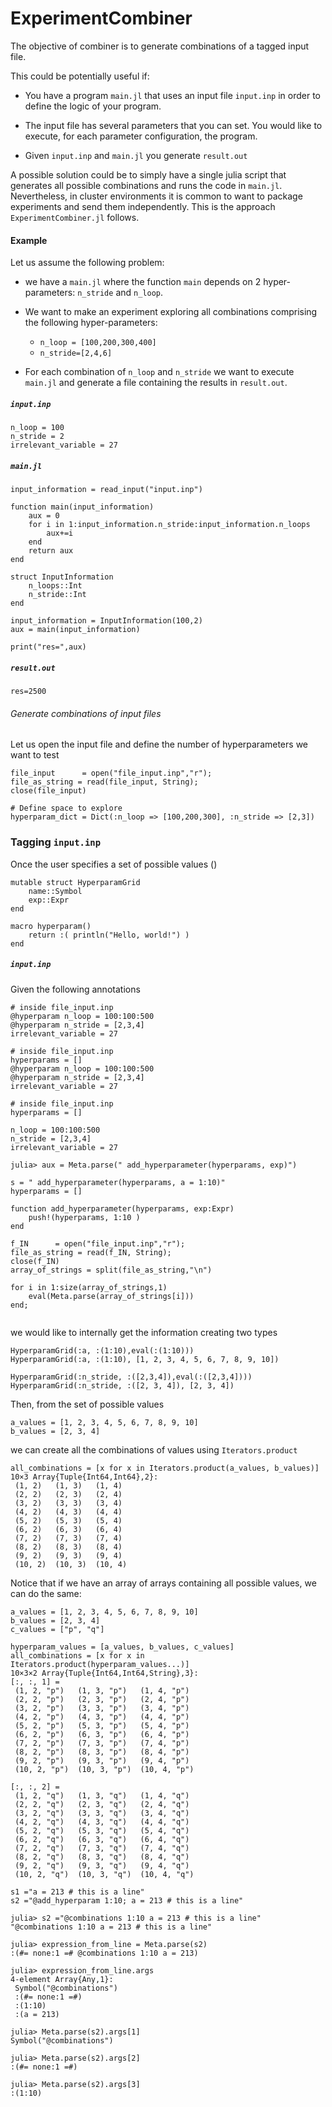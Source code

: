 
# ExperimentCombiner

The objective of combiner is to generate combinations of a tagged input file.

This could be potentially useful if:

- You have a program `main.jl` that uses an input file `input.inp` in order to define the logic of your program.

- The input file has several parameters that you can set. You would like to execute, for each parameter configuration, the program.
- Given  `input.inp`  and `main.jl` you generate `result.out` 

A possible solution could be to simply have a single julia script that generates all possible combinations and runs the code in `main.jl`. Nevertheless, in cluster environments it is common to want to package experiments and send them independently. This is the approach `ExperimentCombiner.jl` follows.



#### Example

Let us assume the following problem:

- we have a `main.jl` where the function `main` depends on 2 hyper-parameters:  `n_stride` and `n_loop`. 
- We want to make an experiment exploring all combinations comprising the following hyper-parameters:
  -  `n_loop = [100,200,300,400]` 
  -  `n_stride=[2,4,6]`

- For each combination of `n_loop` and `n_stride`  we want to execute `main.jl` and generate a file containing the results in  `result.out`.


##### `input.inp`

```
n_loop = 100
n_stride = 2
irrelevant_variable = 27
```

##### `main.jl`

```
input_information = read_input("input.inp")

function main(input_information)
	aux = 0
	for i in 1:input_information.n_stride:input_information.n_loops
		aux+=i
	end
	return aux
end

struct InputInformation
	n_loops::Int
	n_stride::Int
end

input_information = InputInformation(100,2)
aux = main(input_information)

print("res=",aux)
```

##### `result.out`

```
res=2500
```



###### Generate combinations of input files

Let us open the input file and define the number of hyperparameters we want to test

```
file_input      = open("file_input.inp","r");
file_as_string = read(file_input, String);
close(file_input)

# Define space to explore
hyperparam_dict = Dict(:n_loop => [100,200,300], :n_stride => [2,3])
```







 









### Tagging `input.inp`

Once the user specifies a set of possible values ()

```
mutable struct HyperparamGrid 
	name::Symbol
	exp::Expr
end
```



```
macro hyperparam()
    return :( println("Hello, world!") )
end
```



##### `input.inp`

Given the following annotations

```
# inside file_input.inp
@hyperparam n_loop = 100:100:500
@hyperparam n_stride = [2,3,4] 
irrelevant_variable = 27
```











```
# inside file_input.inp
hyperparams = []
@hyperparam n_loop = 100:100:500
@hyperparam n_stride = [2,3,4] 
irrelevant_variable = 27

```









```
# inside file_input.inp
hyperparams = []

n_loop = 100:100:500
n_stride = [2,3,4] 
irrelevant_variable = 27

```



```
julia> aux = Meta.parse(" add_hyperparameter(hyperparams, exp)")

```





```
s = " add_hyperparameter(hyperparams, a = 1:10)"
hyperparams = []

function add_hyperparameter(hyperparams, exp:Expr)
	push!(hyperparams, 1:10 )
end

```









```
f_IN      = open("file_input.inp","r");
file_as_string = read(f_IN, String);
close(f_IN)
array_of_strings = split(file_as_string,"\n")

for i in 1:size(array_of_strings,1)
    eval(Meta.parse(array_of_strings[i]))        
end;
    
```





we would like to internally get the information creating two types

```
HyperparamGrid(:a, :(1:10),eval(:(1:10)))
HyperparamGrid(:a, :(1:10), [1, 2, 3, 4, 5, 6, 7, 8, 9, 10])

HyperparamGrid(:n_stride, :([2,3,4]),eval(:([2,3,4])))
HyperparamGrid(:n_stride, :([2, 3, 4]), [2, 3, 4])
```

Then, from the set of possible values

```
a_values = [1, 2, 3, 4, 5, 6, 7, 8, 9, 10]
b_values = [2, 3, 4]
```

we can create all the combinations of values using `Iterators.product`

```
all_combinations = [x for x in Iterators.product(a_values, b_values)]
10×3 Array{Tuple{Int64,Int64},2}:
 (1, 2)   (1, 3)   (1, 4) 
 (2, 2)   (2, 3)   (2, 4) 
 (3, 2)   (3, 3)   (3, 4) 
 (4, 2)   (4, 3)   (4, 4) 
 (5, 2)   (5, 3)   (5, 4) 
 (6, 2)   (6, 3)   (6, 4) 
 (7, 2)   (7, 3)   (7, 4) 
 (8, 2)   (8, 3)   (8, 4) 
 (9, 2)   (9, 3)   (9, 4) 
 (10, 2)  (10, 3)  (10, 4)
```



Notice that if we have an array of arrays containing all possible values, we can do the same:

```,&quot;
a_values = [1, 2, 3, 4, 5, 6, 7, 8, 9, 10]
b_values = [2, 3, 4]
c_values = ["p", "q"]

hyperparam_values = [a_values, b_values, c_values]
all_combinations = [x for x in Iterators.product(hyperparam_values...)]
10×3×2 Array{Tuple{Int64,Int64,String},3}:
[:, :, 1] =
 (1, 2, "p")   (1, 3, "p")   (1, 4, "p") 
 (2, 2, "p")   (2, 3, "p")   (2, 4, "p") 
 (3, 2, "p")   (3, 3, "p")   (3, 4, "p") 
 (4, 2, "p")   (4, 3, "p")   (4, 4, "p") 
 (5, 2, "p")   (5, 3, "p")   (5, 4, "p") 
 (6, 2, "p")   (6, 3, "p")   (6, 4, "p") 
 (7, 2, "p")   (7, 3, "p")   (7, 4, "p") 
 (8, 2, "p")   (8, 3, "p")   (8, 4, "p") 
 (9, 2, "p")   (9, 3, "p")   (9, 4, "p") 
 (10, 2, "p")  (10, 3, "p")  (10, 4, "p")

[:, :, 2] =
 (1, 2, "q")   (1, 3, "q")   (1, 4, "q") 
 (2, 2, "q")   (2, 3, "q")   (2, 4, "q") 
 (3, 2, "q")   (3, 3, "q")   (3, 4, "q") 
 (4, 2, "q")   (4, 3, "q")   (4, 4, "q") 
 (5, 2, "q")   (5, 3, "q")   (5, 4, "q") 
 (6, 2, "q")   (6, 3, "q")   (6, 4, "q") 
 (7, 2, "q")   (7, 3, "q")   (7, 4, "q") 
 (8, 2, "q")   (8, 3, "q")   (8, 4, "q") 
 (9, 2, "q")   (9, 3, "q")   (9, 4, "q") 
 (10, 2, "q")  (10, 3, "q")  (10, 4, "q")
```







```
s1 ="a = 213 # this is a line"
s2 ="@add_hyperparam 1:10; a = 213 # this is a line"
```





```
julia> s2 ="@combinations 1:10 a = 213 # this is a line"
"@combinations 1:10 a = 213 # this is a line"

julia> expression_from_line = Meta.parse(s2)
:(#= none:1 =# @combinations 1:10 a = 213)

julia> expression_from_line.args
4-element Array{Any,1}:
 Symbol("@combinations")
 :(#= none:1 =#)        
 :(1:10)                
 :(a = 213)             

julia> Meta.parse(s2).args[1]
Symbol("@combinations")

julia> Meta.parse(s2).args[2]
:(#= none:1 =#)

julia> Meta.parse(s2).args[3]
:(1:10)
```





